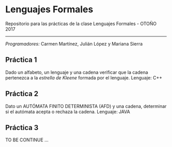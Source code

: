 # Lenguajes Formales
Repositorio para las prácticas de la clase Lenguajes Formales - OTOÑO 2017 
***************
*Programadores:*
Carmen Martínez, 
Julián López y
Mariana Sierra

## Práctica 1
Dado un alfabeto, un lenguaje y una cadena verificar que la cadena pertenezca a la *estrella de Kleene* formada por el lenguaje.
Lenguaje: C++

## Práctica 2
Dato un AUTÓMATA FINITO DETERMINISTA (AFD) y una cadena, determinar si el autómata acepta o rechaza la cadena.
Lenguaje: JAVA

## Práctica 3
TO BE CONTINUE ...
